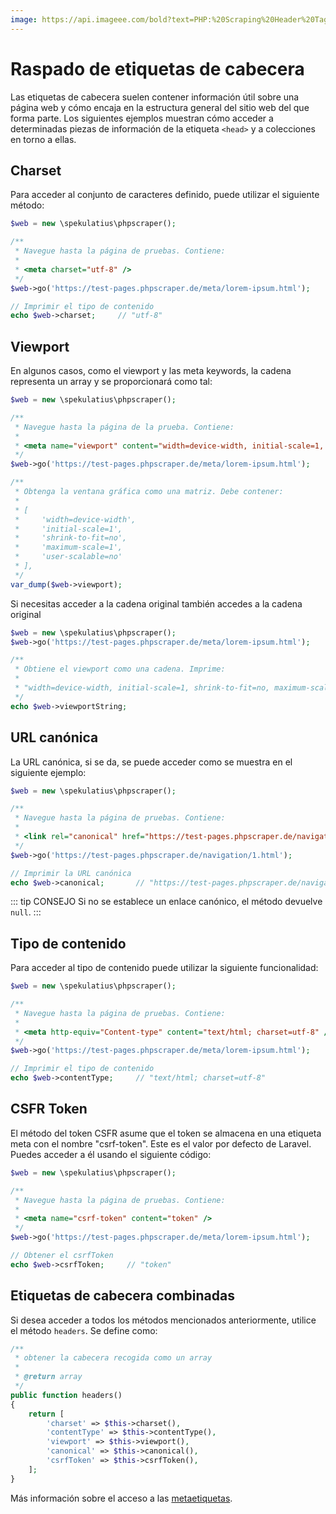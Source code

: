 ```yaml
---
image: https://api.imageee.com/bold?text=PHP:%20Scraping%20Header%20Tags&bg_image=https://images.unsplash.com/photo-1542762933-ab3502717ce7
---
```


# Raspado de etiquetas de cabecera

Las etiquetas de cabecera suelen contener información útil sobre una página web y cómo encaja en la estructura general del sitio web del que forma parte. Los siguientes ejemplos muestran cómo acceder a determinadas piezas de información de la etiqueta `<head>` y a colecciones en torno a ellas.


## Charset

Para acceder al conjunto de caracteres definido, puede utilizar el siguiente método:

```php
$web = new \spekulatius\phpscraper();

/**
 * Navegue hasta la página de pruebas. Contiene:
 *
 * <meta charset="utf-8" />
 */
$web->go('https://test-pages.phpscraper.de/meta/lorem-ipsum.html');

// Imprimir el tipo de contenido
echo $web->charset;     // "utf-8"
```


## Viewport

En algunos casos, como el viewport y las meta keywords, la cadena representa un array y se proporcionará como tal:

```php
$web = new \spekulatius\phpscraper();

/**
 * Navegue hasta la página de la prueba. Contiene:
 *
 * <meta name="viewport" content="width=device-width, initial-scale=1, shrink-to-fit=no, maximum-scale=1, user-scalable=no" />
 */
$web->go('https://test-pages.phpscraper.de/meta/lorem-ipsum.html');

/**
 * Obtenga la ventana gráfica como una matriz. Debe contener:
 *
 * [
 *     'width=device-width',
 *     'initial-scale=1',
 *     'shrink-to-fit=no',
 *     'maximum-scale=1',
 *     'user-scalable=no'
 * ],
 */
var_dump($web->viewport);
```

Si necesitas acceder a la cadena original también accedes a la cadena original

```php
$web = new \spekulatius\phpscraper();
$web->go('https://test-pages.phpscraper.de/meta/lorem-ipsum.html');

/**
 * Obtiene el viewport como una cadena. Imprime:
 *
 * "width=device-width, initial-scale=1, shrink-to-fit=no, maximum-scale=1, user-scalable=no"
 */
echo $web->viewportString;
```


## URL canónica

La URL canónica, si se da, se puede acceder como se muestra en el siguiente ejemplo:

```php
$web = new \spekulatius\phpscraper();

/**
 * Navegue hasta la página de pruebas. Contiene:
 *
 * <link rel="canonical" href="https://test-pages.phpscraper.de/navigation/2.html" />
 */
$web->go('https://test-pages.phpscraper.de/navigation/1.html');

// Imprimir la URL canónica
echo $web->canonical;       // "https://test-pages.phpscraper.de/navigation/2.html"
```

::: tip CONSEJO
Si no se establece un enlace canónico, el método devuelve `null`.
:::


## Tipo de contenido

Para acceder al tipo de contenido puede utilizar la siguiente funcionalidad:

```php
$web = new \spekulatius\phpscraper();

/**
 * Navegue hasta la página de pruebas. Contiene:
 *
 * <meta http-equiv="Content-type" content="text/html; charset=utf-8" />
 */
$web->go('https://test-pages.phpscraper.de/meta/lorem-ipsum.html');

// Imprimir el tipo de contenido
echo $web->contentType;     // "text/html; charset=utf-8"
```


## CSFR Token

El método del token CSFR asume que el token se almacena en una etiqueta meta con el nombre "csrf-token". Este es el valor por defecto de Laravel. Puedes acceder a él usando el siguiente código:

```php
$web = new \spekulatius\phpscraper();

/**
 * Navegue hasta la página de pruebas. Contiene:
 *
 * <meta name="csrf-token" content="token" />
 */
$web->go('https://test-pages.phpscraper.de/meta/lorem-ipsum.html');

// Obtener el csrfToken
echo $web->csrfToken;     // "token"
```


## Etiquetas de cabecera combinadas

Si desea acceder a todos los métodos mencionados anteriormente, utilice el método `headers`. Se define como:

```php
/**
 * obtener la cabecera recogida como un array
 *
 * @return array
 */
public function headers()
{
    return [
        'charset' => $this->charset(),
        'contentType' => $this->contentType(),
        'viewport' => $this->viewport(),
        'canonical' => $this->canonical(),
        'csrfToken' => $this->csrfToken(),
    ];
}
```

Más información sobre el acceso a las [metaetiquetas](/es/examples/scrape-meta-tags.md).
